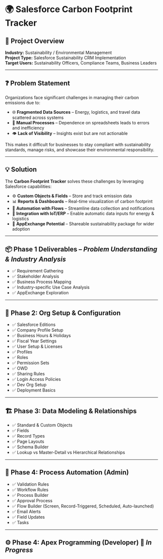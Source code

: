 # 🌍 Salesforce Carbon Footprint Tracker  

## 📌 Project Overview  
**Industry:** Sustainability / Environmental Management  
**Project Type:** Salesforce Sustainability CRM Implementation  
**Target Users:** Sustainability Officers, Compliance Teams, Business Leaders  

---

## ❓ Problem Statement  
Organizations face significant challenges in managing their carbon emissions due to:  
- 🌐 **Fragmented Data Sources** – Energy, logistics, and travel data scattered across systems  
- 📝 **Manual Processes** – Dependence on spreadsheets leads to errors and inefficiency  
- 👁️ **Lack of Visibility** – Insights exist but are not actionable  

This makes it difficult for businesses to stay compliant with sustainability standards, manage risks, and showcase their environmental responsibility.  

---

## 💡 Solution  
The **Carbon Footprint Tracker** solves these challenges by leveraging Salesforce capabilities:  
- ⚙️ **Custom Objects & Fields** – Store and track emission data  
- 📊 **Reports & Dashboards** – Real-time visualization of carbon footprint  
- 🔄 **Automation with Flows** – Streamline data collection and notifications  
- 🔗 **Integration with IoT/ERP** – Enable automatic data inputs for energy & logistics  
- 🛒 **AppExchange Potential** – Shareable sustainability package for wider adoption  

---

## 📦 Phase 1 Deliverables – *Problem Understanding & Industry Analysis*  
- ✅ Requirement Gathering  
- ✅ Stakeholder Analysis  
- ✅ Business Process Mapping  
- ✅ Industry-specific Use Case Analysis  
- ✅ AppExchange Exploration  

---

## 🌱 Phase 2: Org Setup & Configuration  
- ✅ Salesforce Editions  
- ✅ Company Profile Setup  
- ✅ Business Hours & Holidays  
- ✅ Fiscal Year Settings  
- ✅ User Setup & Licenses  
- ✅ Profiles  
- ✅ Roles  
- ✅ Permission Sets  
- ✅ OWD  
- ✅ Sharing Rules  
- ✅ Login Access Policies  
- ✅ Dev Org Setup  
- ✅ Deployment Basics  

---

## 🏗️ Phase 3: Data Modeling & Relationships  
- ✅ Standard & Custom Objects  
- ✅ Fields  
- ✅ Record Types  
- ✅ Page Layouts  
- ✅ Schema Builder  
- ✅ Lookup vs Master-Detail vs Hierarchical Relationships  

---

## 🤖 Phase 4: Process Automation (Admin)
- ✅ Validation Rules
- ✅ Workflow Rules
- ✅ Process Builder
- ✅ Approval Process
- ✅ Flow Builder (Screen, Record-Triggered, Scheduled, Auto-launched)
- ✅ Email Alerts
- ✅ Field Updates
- ✅ Tasks
---

## ⚙️ Phase 4: Apex Programming (Developer) 🚧 *In Progress*  
